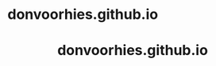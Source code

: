 # donvoorhies.github.io
<html lang="en-US">
<head>
  <title>donvoorhies.github.io</title>
</head>
<body>
<main>
  <header>
    <h1>donvoorhies.github.io</h1>
  </header>
  </main>
  </body>
  </html>
